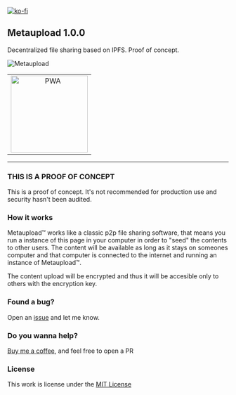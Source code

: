 [![ko-fi](https://ko-fi.com/img/githubbutton_sm.svg)](https://ko-fi.com/Y8Y43D7I3)

## Metaupload 1.0.0

Decentralized file sharing based on IPFS. Proof of concept.

![Metaupload](https://github.com/oscarrc/metaupload/blob/master/public/assets/img/screenshot.png?raw=true "Metaupload. Decentralized file sharing")

<table>
  <tr>
    <td align="center">
      <a href="https://metaupload.oscarrc.me" target="_BLANK">
      <img width="175" src="https://user-images.githubusercontent.com/9122190/28998409-c5bf7362-7a00-11e7-9b63-db56694522e7.png" alt="PWA"></a>
    </td>
  </tr>
</table>

---

### THIS IS A PROOF OF CONCEPT

This is a proof of concept. It's not recommended for production use and security hasn't been audited.

### How it works

Metaupload™ works like a classic p2p file sharing software, that means you run a instance of this page in your computer in order to "seed" the contents to other users. The content will be available as long as it stays on someones computer and that computer is connected to the internet and running an instance of Metaupload™.

The content upload will be encrypted and thus it will be accesible only to others with the encryption key.

### Found a bug?

Open an [issue](https://github.com/oscarrc/metaupload/issues) and let me know.

### Do you wanna help?

[Buy me a coffee](https://ko-fi.com/Y8Y43D7I3), and feel free to open a PR

### License

This work is license under the [MIT License](https://github.com/oscarrc/metaupload/blob/master/LICENSE)
